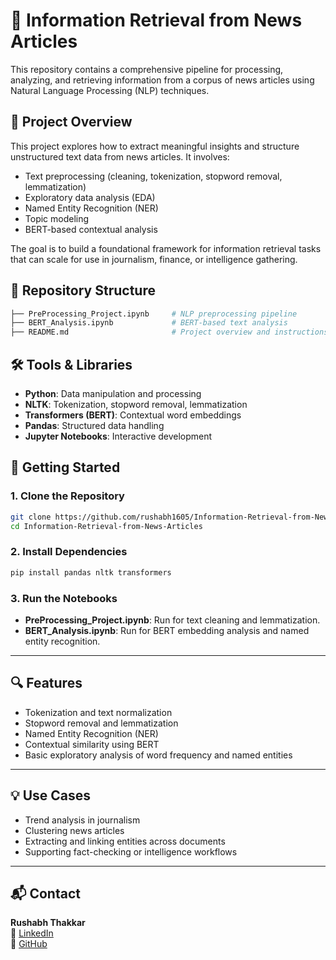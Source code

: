 # 📰 Information Retrieval from News Articles

This repository contains a comprehensive pipeline for processing, analyzing, and retrieving information from a corpus of news articles using Natural Language Processing (NLP) techniques.

## 📌 Project Overview

This project explores how to extract meaningful insights and structure unstructured text data from news articles. It involves:
- Text preprocessing (cleaning, tokenization, stopword removal, lemmatization)
- Exploratory data analysis (EDA)
- Named Entity Recognition (NER)
- Topic modeling
- BERT-based contextual analysis

The goal is to build a foundational framework for information retrieval tasks that can scale for use in journalism, finance, or intelligence gathering.

## 📂 Repository Structure

```bash
├── PreProcessing_Project.ipynb     # NLP preprocessing pipeline
├── BERT_Analysis.ipynb             # BERT-based text analysis
├── README.md                       # Project overview and instructions
```
## 🛠️ Tools & Libraries

- **Python**: Data manipulation and processing
- **NLTK**: Tokenization, stopword removal, lemmatization
- **Transformers (BERT)**: Contextual word embeddings
- **Pandas**: Structured data handling
- **Jupyter Notebooks**: Interactive development

## 🚀 Getting Started

### 1. Clone the Repository

```bash
git clone https://github.com/rushabh1605/Information-Retrieval-from-News-Articles.git
cd Information-Retrieval-from-News-Articles
```
### 2. Install Dependencies

```bash
pip install pandas nltk transformers
```

### 3. Run the Notebooks

- **PreProcessing_Project.ipynb**: Run for text cleaning and lemmatization.  
- **BERT_Analysis.ipynb**: Run for BERT embedding analysis and named entity recognition.

---

## 🔍 Features

- Tokenization and text normalization  
- Stopword removal and lemmatization  
- Named Entity Recognition (NER)  
- Contextual similarity using BERT  
- Basic exploratory analysis of word frequency and named entities  

---

## 💡 Use Cases

- Trend analysis in journalism  
- Clustering news articles  
- Extracting and linking entities across documents  
- Supporting fact-checking or intelligence workflows  

---

## 📬 Contact

**Rushabh Thakkar**   
🔗 [LinkedIn](https://www.linkedin.com/in/rushabhthakkar)  
🔗 [GitHub](https://github.com/rushabh1605)
